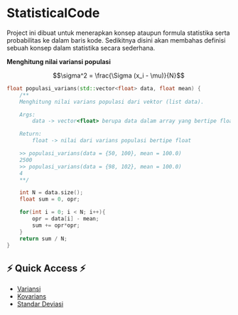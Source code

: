 # StatisticalCode

Project ini dibuat untuk menerapkan konsep ataupun formula statistika serta probabilitas ke dalam baris kode.
Sedikitnya disini akan membahas definisi sebuah konsep dalam statistika secara sederhana.

**Menghitung nilai variansi populasi**

$$\sigma^2 = \frac{\Sigma (x_i - \mu)}{N}$$

```cpp
float populasi_varians(std::vector<float> data, float mean) {
    /** 
    Menghitung nilai varians populasi dari vektor (list data).

    Args: 
        data -> vector<float> berupa data dalam array yang bertipe float (desimal)

    Return:
        float -> nilai dari varians populasi bertipe float

    >> populasi_varians(data = {50, 100}, mean = 100.0) 
    2500
    >> populasi_varians(data = {98, 102}, mean = 100.0)
    4
    **/

    int N = data.size();
    float sum = 0, opr; 

    for(int i = 0; i < N; i++){
        opr = data[i] - mean;
        sum += opr*opr;
    }
    return sum / N;
}
```

## ⚡ Quick Access ⚡
- [Variansi](statistika/variansi)
- [Kovarians](statistika/kovarians)
- [Standar Deviasi](statistika/standar_deviasi)
